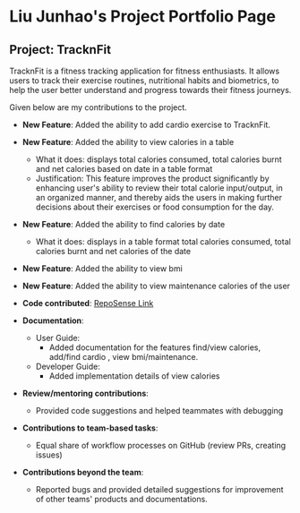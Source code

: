 # Liu Junhao's Project Portfolio Page

## Project: TracknFit

TracknFit is a fitness tracking application for fitness enthusiasts. It allows users to track their exercise routines,
nutritional habits and biometrics, to help the user better understand and progress towards their fitness journeys.

Given below are my contributions to the project.

* **New Feature**: Added the ability to add cardio exercise to TracknFit.
* **New Feature**: Added the ability to view calories in a table
    * What it does: displays total calories consumed, total calories burnt and net calories based on date in a table format
    * Justification: This feature improves the product significantly by enhancing user's ability to review their total
      calorie input/output, in an organized manner, and thereby aids the users in making further decisions about their
      exercises or food consumption for the day.
* **New Feature**: Added the ability to find calories by date
    * What it does: displays in a table format total calories consumed, total calories burnt and net calories of the date
* **New Feature**: Added the ability to view bmi
* **New Feature**: Added the ability to view maintenance calories of the user


* **Code contributed**: [RepoSense Link](https://nus-cs2113-ay2223s1.github.io/tp-dashboard/?search=junhaoliu2468&breakdown=true)



* **Documentation**:
    * User Guide:
        * Added documentation for the features find/view calories, add/find cardio , view bmi/maintenance.
    * Developer Guide:
        * Added implementation details of view calories


* **Review/mentoring contributions**:
    * Provided code suggestions and helped teammates with debugging

* **Contributions to team-based tasks**:
    * Equal share of workflow processes on GitHub (review PRs, creating issues)

* **Contributions beyond the team**:
    * Reported bugs and provided detailed suggestions for improvement of other teams' products and documentations.